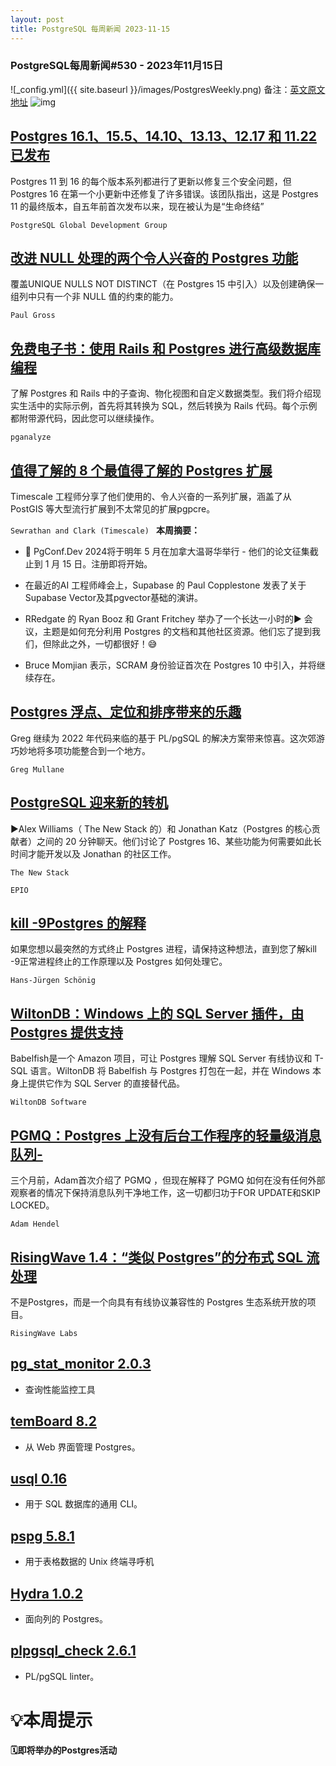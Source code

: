 ```yaml
---
layout: post
title: PostgreSQL 每周新闻 2023-11-15
---
```

### PostgreSQL每周新闻#530 - 2023年11月15日
![_config.yml]({{ site.baseurl }}/images/PostgresWeekly.png)
备注：[英文原文地址](https://postgresweekly.com/issues/530)
![img](https://res.cloudinary.com/cpress/image/upload/w_1280,e_sharpen:60,q_auto/knva7pu6zhv8xiyp2f8j.jpg)
## [Postgres 16.1、15.5、14.10、13.13、12.17 和 11.22 已发布](https://postgresweekly.com/link/147767/web)
Postgres 11 到 16 的每个版本系列都进行了更新以修复三个安全问题，但 Postgres 16 在第一个小更新中还修复了许多错误。该团队指出，这是 Postgres 11 的最终版本，自五年前首次发布以来，现在被认为是“生命终结”


`PostgreSQL Global Development Group `
## [改进 NULL 处理的两个令人兴奋的 Postgres 功能](https://postgresweekly.com/link/147769/web)
覆盖UNIQUE NULLS NOT DISTINCT（在 Postgres 15 中引入）以及创建确保一组列中只有一个非 NULL 值的约束的能力。


`Paul Gross `
## [免费电子书：使用 Rails 和 Postgres 进行高级数据库编程](https://postgresweekly.com/link/147766/web)
了解 Postgres 和 Rails 中的子查询、物化视图和自定义数据类型。我们将介绍现实生活中的实际示例，首先将其转换为 SQL，然后转换为 Rails 代码。每个示例都附带源代码，因此您可以继续操作。


`pganalyze `
## [值得了解的 8 个最值得了解的 Postgres 扩展](https://postgresweekly.com/link/147770/web)
Timescale 工程师分享了他们使用的、令人兴奋的一系列扩展，涵盖了从 PostGIS 等大型流行扩展到不太常见的扩展pgpcre。


`Sewrathan and Clark (Timescale) `
**本周摘要：**
*   📅 PgConf.Dev 2024将于明年 5 月在加拿大温哥华举行 - 他们的论文征集截止到 1 月 15 日。注册即将开始。


*   在最近的AI 工程师峰会上，Supabase 的 Paul Copplestone 发表了关于 Supabase Vector及其pgvector基础的演讲。


*   RRedgate 的 Ryan Booz 和 Grant Fritchey 举办了一个长达一小时的▶️ 会议，主题是如何充分利用 Postgres 的文档和其他社区资源。他们忘了提到我们，但除此之外，一切都很好！😅


*   Bruce Momjian 表示，SCRAM 身份验证首次在 Postgres 10 中引入，并将继续存在。


## [Postgres 浮点、定位和排序带来的乐趣](https://postgresweekly.com/link/147777/web)
Greg 继续为 2022 年代码来临的基于 PL/pgSQL 的解决方案带来惊喜。这次郊游巧妙地将多项功能整合到一个地方。


`Greg Mullane `
## [PostgreSQL 迎来新的转机](https://postgresweekly.com/link/147778/web)
▶Alex Williams（ The New Stack 的）和 Jonathan Katz（Postgres 的核心贡献者）之间的 20 分钟聊天。他们讨论了 Postgres 16、某些功能为何需要如此长时间才能开发以及 Jonathan 的社区工作。


`The New Stack `


`EPIO`
## [kill -9Postgres 的解释](https://postgresweekly.com/link/147780/web)
如果您想以最突然的方式终止 Postgres 进程，请保持这种想法，直到您了解kill -9正常进程终止的工作原理以及 Postgres 如何处理它。


`Hans-Jürgen Schönig `
## [WiltonDB：Windows 上的 SQL Server 插件，由 Postgres 提供支持](https://postgresweekly.com/link/147782/web)
Babelfish是一个 Amazon 项目，可让 Postgres 理解 SQL Server 有线协议和 T-SQL 语言。WiltonDB 将 Babelfish 与 Postgres 打包在一起，并在 Windows 本身上提供它作为 SQL Server 的直接替代品。


`WiltonDB Software `
## [PGMQ：Postgres 上没有后台工作程序的轻量级消息队列-](https://postgresweekly.com/link/147785/web)
三个月前，Adam首次介绍了 PGMQ ，但现在解释了 PGMQ 如何在没有任何外部观察者的情况下保持消息队列干净地工作，这一切都归功于FOR UPDATE和SKIP LOCKED。


`Adam Hendel `
## [RisingWave 1.4：“类似 Postgres”的分布式 SQL 流处理](https://postgresweekly.com/link/147787/web)
不是Postgres，而是一个向具有有线协议兼容性的 Postgres 生态系统开放的项目。


`RisingWave Labs `
## [pg_stat_monitor 2.0.3](https://postgresweekly.com/link/147788/web)
 - 查询性能监控工具


## [temBoard 8.2](https://postgresweekly.com/link/147789/web)
 - 从 Web 界面管理 Postgres。


## [usql 0.16](https://postgresweekly.com/link/147790/web)
 - 用于 SQL 数据库的通用 CLI。


## [pspg 5.8.1 ](https://postgresweekly.com/link/147791/web)
 - 用于表格数据的 Unix 终端寻呼机


## [Hydra 1.0.2](https://postgresweekly.com/link/147792/web)
 - 面向列的 Postgres。


## [plpgsql_check 2.6.1 ](https://postgresweekly.com/link/147793/web)
 - PL/pgSQL linter。



# 💡本周提示


**🗓即将举办的Postgres活动**
